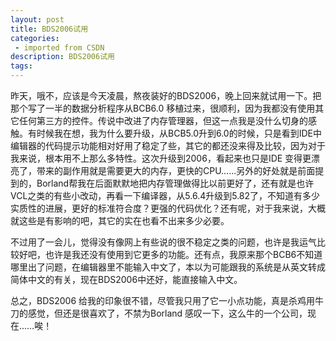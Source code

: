 ```yaml
---
layout: post
title: BDS2006试用
categories: 
 - imported from CSDN
description: BDS2006试用
tags: 
---
```


昨天，哦不，应该是今天凌晨，熬夜装好的BDS2006，晚上回来就试用一下。把那个写了一半的数据分析程序从BCB6.0 移植过来，很顺利，因为我都没有使用其它任何第三方的控件。传说中改进了内存管理器，但这一点我是没什么切身的感触。有时候我在想，我为什么要升级，从BCB5.0升到6.0的时候，只是看到IDE中编辑器的代码提示功能相对好用了稳定了些，其它的都还没来得及比较，因为对于我来说，根本用不上那么多特性。这次升级到2006，看起来也只是IDE 变得更漂亮了，带来的副作用就是需要更大的内存，更快的CPU……另外的好处就是前面提到的，Borland帮我在后面默默地把内存管理做得比以前更好了，还有就是也许VCL之类的有些小改动，再看一下编译器，从5.6.4升级到5.82了，不知道有多少实质性的进展，更好的标准符合度？更强的代码优化？还有呢，对于我来说，大概就这些是有影响的吧，其它的实在也看不出来多少必要。

不过用了一会儿，觉得没有像网上有些说的很不稳定之类的问题，也许是我运气比较好吧，也许是我还没有使用到它更多的功能。还有点，我原来那个BCB6不知道哪里出了问题，在编辑器里不能输入中文了，本以为可能跟我的系统是从英文转成简体中文的有关，现在BDS2006中还好，能直接输入中文。

总之，BDS2006 给我的印象很不错，尽管我只用了它一小点功能，真是杀鸡用牛刀的感觉，但还是很喜欢了，不禁为Borland 感叹一下，这么牛的一个公司，现在……唉！
